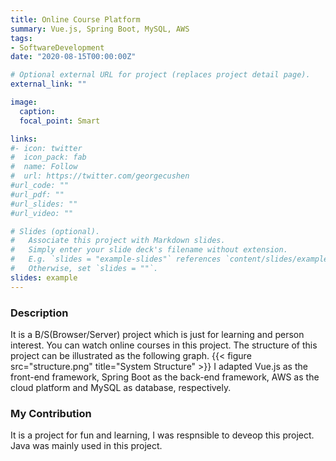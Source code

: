 ```yaml
---
title: Online Course Platform 
summary: Vue.js, Spring Boot, MySQL, AWS
tags:
- SoftwareDevelopment
date: "2020-08-15T00:00:00Z"

# Optional external URL for project (replaces project detail page).
external_link: ""

image:
  caption: 
  focal_point: Smart

links:
#- icon: twitter
#  icon_pack: fab
#  name: Follow
#  url: https://twitter.com/georgecushen
#url_code: ""
#url_pdf: ""
#url_slides: ""
#url_video: ""

# Slides (optional).
#   Associate this project with Markdown slides.
#   Simply enter your slide deck's filename without extension.
#   E.g. `slides = "example-slides"` references `content/slides/example-slides.md`.
#   Otherwise, set `slides = ""`.
slides: example
---
```

### Description
It is a B/S(Browser/Server) project which is just for learning and person interest. You can watch online courses in this project. The structure of this project can be illustrated as the following graph.
{{< figure src="structure.png" title="System Structure" >}}
I adapted Vue.js as the front-end framework, Spring Boot as the back-end framework, AWS as the cloud platform and MySQL as database, respectively.
### My Contribution
It is a project for fun and learning, I was respnsible to deveop this project. Java was mainly used in this project.
